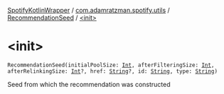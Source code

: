 [SpotifyKotlinWrapper](../../index.md) / [com.adamratzman.spotify.utils](../index.md) / [RecommendationSeed](index.md) / [&lt;init&gt;](./-init-.md)

# &lt;init&gt;

`RecommendationSeed(initialPoolSize: `[`Int`](https://kotlinlang.org/api/latest/jvm/stdlib/kotlin/-int/index.html)`, afterFilteringSize: `[`Int`](https://kotlinlang.org/api/latest/jvm/stdlib/kotlin/-int/index.html)`, afterRelinkingSize: `[`Int`](https://kotlinlang.org/api/latest/jvm/stdlib/kotlin/-int/index.html)`?, href: `[`String`](https://kotlinlang.org/api/latest/jvm/stdlib/kotlin/-string/index.html)`?, id: `[`String`](https://kotlinlang.org/api/latest/jvm/stdlib/kotlin/-string/index.html)`, type: `[`String`](https://kotlinlang.org/api/latest/jvm/stdlib/kotlin/-string/index.html)`)`

Seed from which the recommendation was constructed

